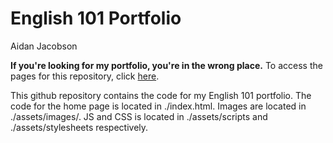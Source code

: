 # English 101 Portfolio
Aidan Jacobson

__If you're looking for my portfolio, you're in the wrong place.__ To access the pages for this repository, click [here](https://aidanjacobson.github.io/eng101portfolio).

This github repository contains the code for my English 101 portfolio. The code for the home page is located in ./index.html. Images are located in ./assets/images/. JS and CSS is located in ./assets/scripts and ./assets/stylesheets respectively.